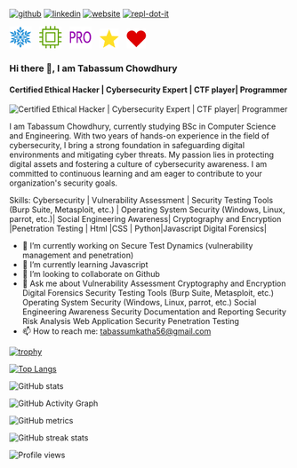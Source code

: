 [<img src='https://cdn.jsdelivr.net/npm/simple-icons@3.0.1/icons/github.svg' alt='github' height='40'>](https://github.com/tabasssum26)  [<img src='https://cdn.jsdelivr.net/npm/simple-icons@3.0.1/icons/linkedin.svg' alt='linkedin' height='40'>](https://www.linkedin.com/in/tabassum-chowdhury/)  [<img src='https://cdn.jsdelivr.net/npm/simple-icons@3.0.1/icons/icloud.svg' alt='website' height='40'>](https://tabassumkatha.000webhostapp.com/)  [<img src='https://cdn.jsdelivr.net/npm/simple-icons@3.0.1/icons/repl-dot-it.svg' alt='repl-dot-it' height='40'>](https://replit.com/@tabassumkatha56)  

<a href='https://archiveprogram.github.com/'><img src='https://raw.githubusercontent.com/acervenky/animated-github-badges/master/assets/acbadge.gif' width='40' height='40'></a> <a href='https://docs.github.com/en/developers'><img src='https://raw.githubusercontent.com/acervenky/animated-github-badges/master/assets/devbadge.gif' width='40' height='40'></a> <a href='https://github.com/pricing'><img src='https://raw.githubusercontent.com/acervenky/animated-github-badges/master/assets/pro.gif' width='40' height='40'></a> <a href='https://stars.github.com/'><img src='https://raw.githubusercontent.com/acervenky/animated-github-badges/master/assets/starbadge.gif' width='35' height='35'></a> <a href='https://docs.github.com/en/github/supporting-the-open-source-community-with-github-sponsors'><img src='https://raw.githubusercontent.com/acervenky/animated-github-badges/master/assets/sponsorbadge.gif' width='35' height='35'></a> 

### Hi there 👋, I am Tabassum Chowdhury 
#### Certified Ethical Hacker | Cybersecurity Expert | CTF player| Programmer
![Certified Ethical Hacker | Cybersecurity Expert | CTF player| Programmer](https://tabassumkatha.000webhostapp.com/img/tabassum-removebg-preview.png)

I am Tabassum Chowdhury, currently studying BSc in Computer Science and Engineering. With two years of hands-on experience in the field of cybersecurity, I bring a strong foundation in safeguarding digital environments and mitigating cyber threats. My passion lies in protecting digital assets and fostering a culture of cybersecurity awareness. I am committed to continuous learning and am eager to contribute to your organization's security goals.

Skills: Cybersecurity | Vulnerability Assessment | Security Testing Tools (Burp Suite, Metasploit, etc.) | Operating System Security (Windows, Linux, parrot, etc.)| Social Engineering Awareness| Cryptography and Encryption |Penetration Testing | Html |CSS | Python|Javascript Digital Forensics| 

- 🔭 I’m currently working on Secure Test Dynamics (vulnerability management and penetration) 
- 🌱 I’m currently learning Javascript  
- 👯 I’m looking to collaborate on Github 
- 💬 Ask me about Vulnerability Assessment Cryptography and Encryption Digital Forensics Security Testing Tools (Burp Suite, Metasploit, etc.) Operating System Security (Windows, Linux, parrot, etc.) Social Engineering Awareness Security Documentation and Reporting Security Risk Analysis Web Application Security Penetration Testing 
- 📫 How to reach me: tabassumkatha56@gmail.com 


[![trophy](https://github-profile-trophy.vercel.app/?username=tabasssum26)](https://github.com/ryo-ma/github-profile-trophy)

[![Top Langs](https://github-readme-stats.vercel.app/api/top-langs/?username=tabasssum26)](https://github.com/anuraghazra/github-readme-stats)

![GitHub stats](https://github-readme-stats.vercel.app/api?username=tabasssum26&show_icons=true&count_private=true)  

![GitHub Activity Graph](https://activity-graph.herokuapp.com/graph?username=tabasssum26)  

![GitHub metrics](https://metrics.lecoq.io/tabasssum26)  

![GitHub streak stats](https://streak-stats.demolab.com/?user=tabasssum26)  

![Profile views](https://gpvc.arturio.dev/tabasssum26)  
